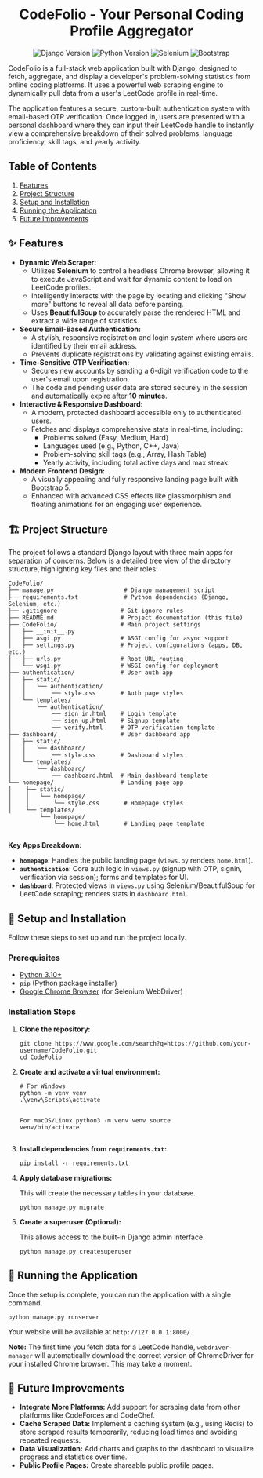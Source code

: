 <h1 align="center">CodeFolio - Your Personal Coding Profile Aggregator</h1>

<p align="center">
<img src="https://img.shields.io/badge/Django-5.2-darkgreen.svg" alt="Django Version">
<img src="https://img.shields.io/badge/Python-3.11-blue.svg" alt="Python Version">
<img src="https://img.shields.io/badge/Selenium-4.3-green.svg" alt="Selenium">
<img src="https://img.shields.io/badge/Bootstrap-5.3-purple.svg" alt="Bootstrap">
</p>

CodeFolio is a full-stack web application built with Django, designed to fetch, aggregate, and display a developer's problem-solving statistics from online coding platforms. It uses a powerful web scraping engine to dynamically pull data from a user's LeetCode profile in real-time.

The application features a secure, custom-built authentication system with email-based OTP verification. Once logged in, users are presented with a personal dashboard where they can input their LeetCode handle to instantly view a comprehensive breakdown of their solved problems, language proficiency, skill tags, and yearly activity.

<h2>Table of Contents</h2>
<ol>
<li><a href="#features">Features</a></li>
<li><a href="#project-structure">Project Structure</a></li>
<li><a href="#setup-and-installation">Setup and Installation</a></li>
<li><a href="#running-the-application">Running the Application</a></li>
<li><a href="#future-improvements">Future Improvements</a></li>
</ol>

<h2 id="features">✨ Features</h2>

<ul>
<li><strong>Dynamic Web Scraper:</strong>
<ul>
<li>Utilizes <strong>Selenium</strong> to control a headless Chrome browser, allowing it to execute JavaScript and wait for dynamic content to load on LeetCode profiles.</li>
<li>Intelligently interacts with the page by locating and clicking "Show more" buttons to reveal all data before parsing.</li>
<li>Uses <strong>BeautifulSoup</strong> to accurately parse the rendered HTML and extract a wide range of statistics.</li>
</ul>
</li>
<li><strong>Secure Email-Based Authentication:</strong>
<ul>
<li>A stylish, responsive registration and login system where users are identified by their email address.</li>
<li>Prevents duplicate registrations by validating against existing emails.</li>
</ul>
</li>
<li><strong>Time-Sensitive OTP Verification:</strong>
<ul>
<li>Secures new accounts by sending a 6-digit verification code to the user's email upon registration.</li>
<li>The code and pending user data are stored securely in the session and automatically expire after <strong>10 minutes</strong>.</li>
</ul>
</li>
<li><strong>Interactive & Responsive Dashboard:</strong>
<ul>
<li>A modern, protected dashboard accessible only to authenticated users.</li>
<li>Fetches and displays comprehensive stats in real-time, including:
<ul>
<li>Problems solved (Easy, Medium, Hard)</li>
<li>Languages used (e.g., Python, C++, Java)</li>
<li>Problem-solving skill tags (e.g., Array, Hash Table)</li>
<li>Yearly activity, including total active days and max streak.</li>
</ul>
</li>
</ul>
</li>
<li><strong>Modern Frontend Design:</strong>
<ul>
<li>A visually appealing and fully responsive landing page built with Bootstrap 5.</li>
<li>Enhanced with advanced CSS effects like glassmorphism and floating animations for an engaging user experience.</li>
</ul>
</li>
</ul>

<h2 id="project-structure">🏗️ Project Structure</h2>

<p>The project follows a standard Django layout with three main apps for separation of concerns. Below is a detailed tree view of the directory structure, highlighting key files and their roles:</p>

<pre><code>CodeFolio/
├── manage.py                    # Django management script
├── requirements.txt             # Python dependencies (Django, Selenium, etc.)
├── .gitignore                  # Git ignore rules
├── README.md                   # Project documentation (this file)
├── CodeFolio/                  # Main project settings
│   ├── __init__.py
│   ├── asgi.py                 # ASGI config for async support
│   ├── settings.py             # Project configurations (apps, DB, etc.)
│   ├── urls.py                 # Root URL routing
│   └── wsgi.py                 # WSGI config for deployment
├── authentication/             # User auth app
│   ├── static/
│   │   └── authentication/
│   │       └── style.css       # Auth page styles
│   └── templates/
│       └── authentication/
│           ├── sign_in.html    # Login template
│           ├── sign_up.html    # Signup template
│           └── verify.html     # OTP verification template
├── dashboard/                  # User dashboard app
│   ├── static/
│   │   └── dashboard/
│   │       └── style.css       # Dashboard styles
│   └── templates/
│       └── dashboard/
│           └── dashboard.html  # Main dashboard template
└── homepage/                   # Landing page app
│    ├── static/
│    │   └── homepage/
│    │       └── style.css       # Homepage styles
│    └── templates/
         └── homepage/
             └── home.html       # Landing page template
  
</code></pre>

<p><strong>Key Apps Breakdown:</strong></p>
<ul>
<li><strong><code>homepage</code></strong>: Handles the public landing page (<code>views.py</code> renders <code>home.html</code>).</li>
<li><strong><code>authentication</code></strong>: Core auth logic in <code>views.py</code> (signup with OTP, signin, verification via session); forms and templates for UI.</li>
<li><strong><code>dashboard</code></strong>: Protected views in <code>views.py</code> using Selenium/BeautifulSoup for LeetCode scraping; renders stats in <code>dashboard.html</code>.</li>
</ul>

<h2 id="setup-and-installation">🚀 Setup and Installation</h2>

<p>Follow these steps to set up and run the project locally.</p>

<h3>Prerequisites</h3>
<ul>
<li><a href="https://www.python.org/downloads/">Python 3.10+</a></li>
<li><code>pip</code> (Python package installer)</li>
<li><a href="https://www.google.com/chrome/">Google Chrome Browser</a> (for Selenium WebDriver)</li>
</ul>

<h3>Installation Steps</h3>
<ol>
<li><strong>Clone the repository:</strong>
<pre><code>git clone https://www.google.com/search?q=https://github.com/your-username/CodeFolio.git
cd CodeFolio</code></pre>
</li>
<li><strong>Create and activate a virtual environment:</strong>
<pre><code># For Windows
python -m venv venv
.\venv\Scripts\activate

For macOS/Linux
python3 -m venv venv
source venv/bin/activate</code></pre>

</li>
<li><strong>Install dependencies from <code>requirements.txt</code>:</strong>
<pre><code>pip install -r requirements.txt</code></pre>
</li>
<li><strong>Apply database migrations:</strong>
<p>This will create the necessary tables in your database.</p>
<pre><code>python manage.py migrate</code></pre>
</li>
<li><strong>Create a superuser (Optional):</strong>
<p>This allows access to the built-in Django admin interface.</p>
<pre><code>python manage.py createsuperuser</code></pre>
</li>
</ol>

<h2 id="running-the-application">🏃 Running the Application</h2>

<p>Once the setup is complete, you can run the application with a single command.</p>

<pre><code>python manage.py runserver</code></pre>

<p>Your website will be available at <code>http://127.0.0.1:8000/</code>.</p>
<p><strong>Note:</strong> The first time you fetch data for a LeetCode handle, <code>webdriver-manager</code> will automatically download the correct version of ChromeDriver for your installed Chrome browser. This may take a moment.</p>

<h2 id="future-improvements">🔮 Future Improvements</h2>

<ul>
<li><strong>Integrate More Platforms:</strong> Add support for scraping data from other platforms like CodeForces and CodeChef.</li>
<li><strong>Cache Scraped Data:</strong> Implement a caching system (e.g., using Redis) to store scraped results temporarily, reducing load times and avoiding repeated requests.</li>
<li><strong>Data Visualization:</strong> Add charts and graphs to the dashboard to visualize progress and statistics over time.</li>
<li><strong>Public Profile Pages:</strong> Create shareable public profile pages.</li>

